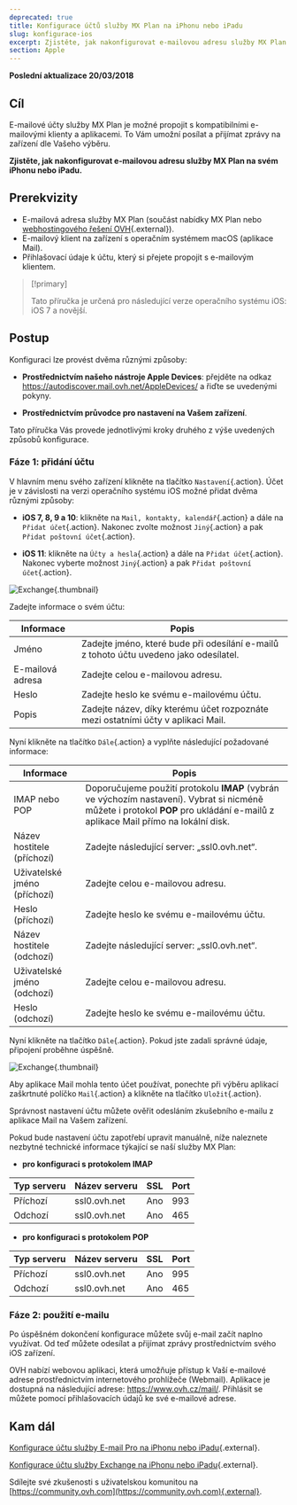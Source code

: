 ```yaml
---
deprecated: true
title: Konfigurace účtů služby MX Plan na iPhonu nebo iPadu
slug: konfigurace-ios
excerpt: Zjistěte, jak nakonfigurovat e-mailovou adresu služby MX Plan na svém iPhonu nebo iPadu
section: Apple
---
```


**Poslední aktualizace 20/03/2018**

## Cíl

E-mailové účty služby MX Plan je možné propojit s kompatibilními e-mailovými klienty a aplikacemi. To Vám umožní posílat a přijímat zprávy na zařízení dle Vašeho výběru.

**Zjistěte, jak nakonfigurovat e-mailovou adresu služby MX Plan na svém iPhonu nebo iPadu.**

## Prerekvizity

- E-mailová adresa služby MX Plan (součást nabídky MX Plan nebo [webhostingového řešení OVH](https://www.ovh.cz/webhosting/){.external}).
- E-mailový klient na zařízení s operačním systémem macOS (aplikace Mail).
- Přihlašovací údaje k účtu, který si přejete propojit s e-mailovým klientem.

> [!primary]
>
> Tato příručka je určená pro následující verze operačního systému iOS: iOS 7 a novější.
>

## Postup

Konfiguraci lze provést dvěma různými způsoby:

- **Prostřednictvím našeho nástroje Apple Devices**: přejděte na odkaz <https://autodiscover.mail.ovh.net/AppleDevices/> a řiďte se uvedenými pokyny.

- **Prostřednictvím průvodce pro nastavení na Vašem zařízení**.

Tato příručka Vás provede jednotlivými kroky druhého z výše uvedených způsobů konfigurace.

### Fáze 1: přidání účtu

V hlavním menu svého zařízení klikněte na tlačítko `Nastavení`{.action}. Účet je v závislosti na verzi operačního systému iOS možné přidat dvěma různými způsoby:

- **iOS 7, 8, 9 a 10**: klikněte na `Mail, kontakty, kalendář`{.action} a dále na `Přidat účet`{.action}. Nakonec zvolte možnost `Jiný`{.action} a pak `Přidat poštovní účet`{.action}.

- **iOS 11**: klikněte na `Účty a hesla`{.action} a dále na `Přidat účet`{.action}. Nakonec vyberte možnost `Jiný`{.action} a pak `Přidat poštovní účet`{.action}.

![Exchange](images/configuration-mail-ios-step1.png){.thumbnail}

Zadejte informace o svém účtu:

|Informace|Popis|
|---|---|
|Jméno|Zadejte jméno, které bude při odesílání e-mailů z tohoto účtu uvedeno jako odesílatel.|
|E-mailová adresa|Zadejte celou e-mailovou adresu.|
|Heslo|Zadejte heslo ke svému e-mailovému účtu.|
|Popis|Zadejte název, díky kterému účet rozpoznáte mezi ostatními účty v aplikaci Mail.|

Nyní klikněte na tlačítko `Dále`{.action} a vyplňte následující požadované informace:

|Informace|Popis| 
|---|---| 
|IMAP nebo POP|Doporučujeme použití protokolu **IMAP** (vybrán ve výchozím nastavení). Vybrat si nicméně můžete i protokol **POP** pro ukládání e-mailů z aplikace Mail přímo na lokální disk.|
|Název hostitele (příchozí)|Zadejte následující server: „ssl0.ovh.net“.|
|Uživatelské jméno (příchozí)|Zadejte celou e-mailovou adresu.|
|Heslo (příchozí)|Zadejte heslo ke svému e-mailovému účtu.|  
|Název hostitele (odchozí)|Zadejte následující server: „ssl0.ovh.net“.|
|Uživatelské jméno (odchozí)|Zadejte celou e-mailovou adresu.|
|Heslo (odchozí)|Zadejte heslo ke svému e-mailovému účtu.| 

Nyní klikněte na tlačítko `Dále`{.action}. Pokud jste zadali správné údaje, připojení proběhne úspěšně.

![Exchange](images/configuration-mail-ios-step2.png){.thumbnail}

Aby aplikace Mail mohla tento účet používat, ponechte při výběru aplikací zaškrtnuté políčko `Mail`{.action} a klikněte na tlačítko `Uložit`{.action}.

Správnost nastavení účtu můžete ověřit odesláním zkušebního e-mailu z aplikace Mail na Vašem zařízení.

Pokud bude nastavení účtu zapotřebí upravit manuálně, níže naleznete nezbytné technické informace týkající se naší služby MX Plan:

- **pro konfiguraci s protokolem IMAP**

|Typ serveru|Název serveru|SSL|Port|
|---|---|---|---|
|Příchozí|ssl0.ovh.net|Ano|993|
|Odchozí|ssl0.ovh.net|Ano|465|

- **pro konfiguraci s protokolem POP**

|Typ serveru|Název serveru|SSL|Port|
|---|---|---|---|
|Příchozí|ssl0.ovh.net|Ano|995|
|Odchozí|ssl0.ovh.net|Ano|465|

### Fáze 2: použití e-mailu

Po úspěšném dokončení konfigurace můžete svůj e-mail začít naplno využívat. Od teď můžete odesílat a přijímat zprávy prostřednictvím svého iOS zařízení.

OVH nabízí webovou aplikaci, která umožňuje přístup k Vaší e-mailové adrese prostřednictvím internetového prohlížeče (Webmail). Aplikace je dostupná na následující adrese: <https://www.ovh.cz/mail/>. Přihlásit se můžete pomocí přihlašovacích údajů ke své e-mailové adrese.

## Kam dál

[Konfigurace účtu služby E-mail Pro na iPhonu nebo iPadu](https://docs.ovh.com/cz/cs/emails-pro/konfigurace-ios/){.external}.

[Konfigurace účtu služby Exchange na iPhonu nebo iPadu](https://docs.ovh.com/cz/cs/microsoft-collaborative-solutions/konfigurace-ios-iphone-ipad/){.external}.

Sdílejte své zkušenosti s uživatelskou komunitou na [https://community.ovh.com](https://community.ovh.com){.external}.